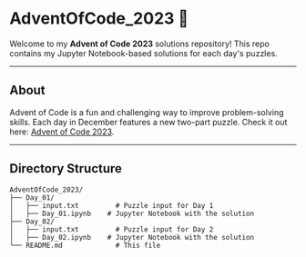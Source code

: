 # AdventOfCode_2023 🎄

Welcome to my **Advent of Code 2023** solutions repository! This repo contains my Jupyter Notebook-based solutions for each day's puzzles.  

---

## About
Advent of Code is a fun and challenging way to improve problem-solving skills. Each day in December features a new two-part puzzle. Check it out here: [Advent of Code 2023](https://adventofcode.com/2023).

---

## Directory Structure
```plaintext
AdventOfCode_2023/
├── Day_01/
│   ├── input.txt         # Puzzle input for Day 1
│   ├── Day_01.ipynb    # Jupyter Notebook with the solution
├── Day_02/
│   ├── input.txt         # Puzzle input for Day 2
│   ├── Day_02.ipynb    # Jupyter Notebook with the solution
└── README.md             # This file
